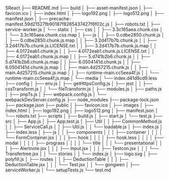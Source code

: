 SReact
├── README.md
├── build
│   ├── asset-manifest.json
│   ├── favicon.ico
│   ├── index.html
│   ├── logo192.png
│   ├── logo512.png
│   ├── manifest.json
│   ├── precache-manifest.59d21527fb90187f8265437427f6f02c.js
│   ├── robots.txt
│   ├── service-worker.js
│   └── static
│       ├── css
│       │   ├── 3.3c165aea.chunk.css
│       │   └── 3.3c165aea.chunk.css.map
│       ├── js
│       │   ├── 0.cdbe2850.chunk.js
│       │   ├── 0.cdbe2850.chunk.js.map
│       │   ├── 3.2d417b7b.chunk.js
│       │   ├── 3.2d417b7b.chunk.js.LICENSE.txt
│       │   ├── 3.2d417b7b.chunk.js.map
│       │   ├── 4.0172eab1.chunk.js
│       │   ├── 4.0172eab1.chunk.js.LICENSE.txt
│       │   ├── 4.0172eab1.chunk.js.map
│       │   ├── 5.d741b2b6.chunk.js
│       │   ├── 5.d741b2b6.chunk.js.map
│       │   ├── 6.0504141d.chunk.js
│       │   ├── 6.0504141d.chunk.js.map
│       │   ├── main.4d257215.chunk.js
│       │   ├── main.4d257215.chunk.js.map
│       │   ├── runtime-main.cc5eea4f.js
│       │   └── runtime-main.cc5eea4f.js.map
│       └── media
│           └── index.d41d8cd9.less
├── config
│   ├── env.js
│   ├── getHttpsConfig.js
│   ├── jest
│   │   ├── cssTransform.js
│   │   └── fileTransform.js
│   ├── modules.js
│   ├── paths.js
│   ├── pnpTs.js
│   ├── webpack.config.js
│   └── webpackDevServer.config.js
├── node_modules
├── package-lock.json
├── package.json
├── public
│   ├── favicon.ico
│   ├── images
│   ├── index.html
│   ├── logo192.png
│   ├── logo512.png
│   ├── manifest.json
│   └── robots.txt
├── scripts
│   ├── build.js
│   ├── start.js
│   └── test.js
├── src
│   ├── App.js
│   ├── App.test.js
│   ├── Util
│   │   ├── CommonMethod.js
│   │   ├── ServiceCall.js
│   │   ├── Util.js
│   │   └── loadable.js
│   ├── index.js
│   ├── index.less
│   ├── js
│   │   ├── components
│   │   │   ├── container
│   │   │   │   └── FormContainer.jsx
│   │   │   ├── hook
│   │   │   │   ├── hook.less
│   │   │   │   ├── modal
│   │   │   │   ├── prograss
│   │   │   │   └── title
│   │   │   └── presentational
│   │   │       ├── Alertnote.jsx
│   │   │       ├── Input.jsx
│   │   │       ├── Testcon.jsx
│   │   │       └── Transfertree.jsx
│   │   └── stories
│   │       └── index.js
│   ├── logo.svg
│   ├── polyfill.js
│   ├── routes
│   │   ├── DeductionTable
│   │   │   ├── DeductionTable.jsx
│   │   │   └── Test.jsx
│   │   └── gongwen
│   ├── serviceWorker.js
│   └── setupTests.js
└── test.md
